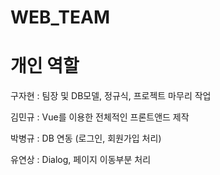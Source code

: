 # WEB_TEAM
<h1>개인 역할</h1>
<p>구자현 : 팀장 및 DB모델, 정규식, 프로젝트 마무리 작업</p>
<p>김민규 : Vue를 이용한 전체적인 프론트앤드 제작</p>
<p>박병규 : DB 연동 (로그인, 회원가입 처리)</p>
<p>유연상 : Dialog, 페이지 이동부분 처리</p>
